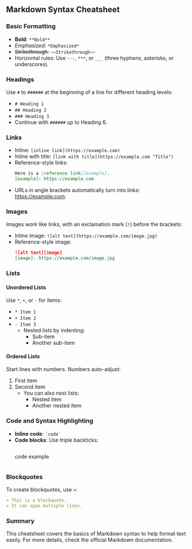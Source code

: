 
## Markdown Syntax Cheatsheet

### Basic Formatting
- **Bold**: `**Bold**`
- *Emphasized*: `*Emphasized*`
- ~~Strikethrough~~: `~~Strikethrough~~`
- Horizontal rules: Use `---`, `***`, or `___` (three hyphens, asterisks, or underscores).

### Headings
Use `#` to `######` at the beginning of a line for different heading levels:
- `# Heading 1`
- `## Heading 2`
- `### Heading 3`
- Continue with `######` up to Heading 6.

### Links
- Inline: `[inline link](https://example.com)`
- Inline with title: `[link with title](https://example.com "Title")`
- Reference-style links:
  ```markdown
  Here is a [reference link][example].
  [example]: https://example.com
  ```
- URLs in angle brackets automatically turn into links: <https://example.com>.

### Images
Images work like links, with an exclamation mark (`!`) before the brackets:
- Inline image: `![alt text](https://example.com/image.jpg)`
- Reference-style image:
  ```markdown
  ![alt text][image]
  [image]: https://example.com/image.jpg
  ```

### Lists
#### Unordered Lists
Use `*`, `+`, or `-` for items:
- `* Item 1`
- `+ Item 2`
- `- Item 3`
  - Nested lists by indenting:
    - Sub-item
    - Another sub-item

#### Ordered Lists
Start lines with numbers. Numbers auto-adjust:
1. First item
1. Second item
   - You can also nest lists:
     * Nested item
     * Another nested item

### Code and Syntax Highlighting
- **Inline code**: `` `code` ``
- **Code blocks**: Use triple backticks:
  ```markdown
  ```
  code example
  ```
  ```

### Blockquotes
To create blockquotes, use `>`:
```markdown
> This is a blockquote.
> It can span multiple lines.
```

### Summary
This cheatsheet covers the basics of Markdown syntax to help format text easily. For more details, check the official Markdown documentation.
